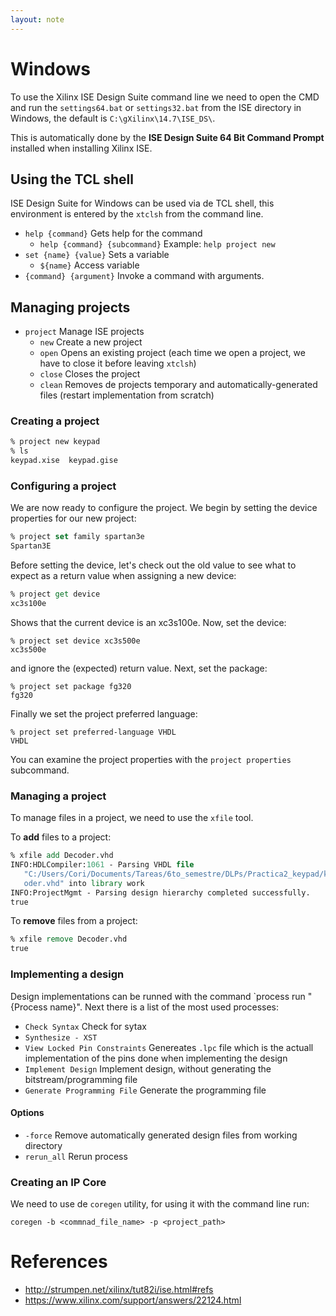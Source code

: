 ```yaml
---
layout: note
---
```


# Windows
To use the Xilinx ISE Design Suite command line we need to open the CMD and run the `settings64.bat` or `settings32.bat` from the ISE directory in Windows, the default is `C:\gXilinx\14.7\ISE_DS\`.

This is automatically done by the **ISE Design Suite 64 Bit Command Prompt** installed when installing Xilinx ISE.

## Using the TCL shell
ISE Design Suite for Windows can be used via de TCL shell, this environment is entered by the `xtclsh` from the command line.

* `help {command}` Gets help for the command
	* `help {command} {subcommand}` Example: `help project new`
* `set {name} {value}` Sets a variable
	* `${name}` Access variable
* `{command} {argument}` Invoke a command with arguments.
	
	
## Managing projects
* `project` Manage ISE projects
	* `new` Create a new project
	* `open` Opens an existing project (each time we open a project, we have to close it before leaving `xtclsh`)
	* `close` Closes the project
	* `clean` Removes de projects temporary and automatically-generated files (restart implementation from scratch)

### Creating a project 
```tcl
% project new keypad
% ls
keypad.xise  keypad.gise
```

### Configuring a project
We are now ready to configure the project.  We begin by setting the device properties for our new project:

```tcl
% project set family spartan3e
Spartan3E
```

Before setting the device, let's check out the old value to see what to expect as a return value when assigning a new device:

```tcl
% project get device
xc3s100e
```

Shows that the current device is an xc3s100e.  Now, set the device:

```
% project set device xc3s500e
xc3s500e
```

and ignore the (expected) return value.  Next, set the package:

```
% project set package fg320
fg320
```

Finally we set the project preferred language:

```
% project set preferred-language VHDL
VHDL
```

You can examine the project properties with the `project properties` subcommand.

### Managing a project

To manage files in a project, we need to use the `xfile` tool.

To **add** files to a project:
```tcl
% xfile add Decoder.vhd
INFO:HDLCompiler:1061 - Parsing VHDL file
   "C:/Users/Cori/Documents/Tareas/6to_semestre/DLPs/Practica2_keypad/keypad/Dec
   oder.vhd" into library work
INFO:ProjectMgmt - Parsing design hierarchy completed successfully.
true
```

To **remove** files from a project:
```tcl
% xfile remove Decoder.vhd
true
```

### Implementing a design
Design implementations can be runned with the command `process run "{Process name}". Next there is a list of the most used processes:
* `Check Syntax` Check for sytax
* `Synthesize - XST` 
* `View Locked Pin Constraints` Genereates `.lpc` file which is the actuall implementation of the pins done when implementing the design
* `Implement Design` Implement design, without generating the bitstream/programming file
* `Generate Programming File` Generate the programming file
#### Options
* `-force` Remove automatically generated design files from working directory
* `rerun_all` Rerun process
### Creating an IP Core
We need to use de `coregen` utility, for using it with the command line run:
```
coregen -b <commnad_file_name> -p <project_path>
```
# References
* http://strumpen.net/xilinx/tut82i/ise.html#refs
* https://www.xilinx.com/support/answers/22124.html